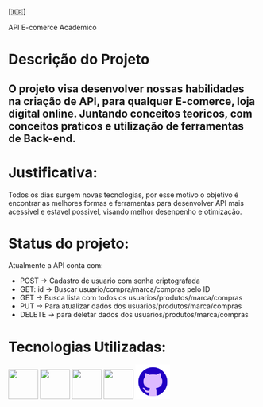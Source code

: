  [:brazil:]
 
 API E-comerce Academico
 # Descrição do Projeto
 ## O projeto visa desenvolver nossas habilidades na criação de API, para qualquer E-comerce, loja digital online. Juntando conceitos teoricos, com conceitos praticos e utilização de ferramentas de Back-end.
 
 # Justificativa: 
 Todos os dias surgem novas tecnologias, por esse motivo o objetivo é encontrar as melhores formas e ferramentas para desenvolver API mais acessivel e estavel possivel, visando melhor desenpenho e otimização.
 
 # Status do projeto:
 Atualmente a API conta com: 
* POST -> Cadastro de usuario com senha criptografada
* GET: id -> Buscar usuario/compra/marca/compras pelo ID
* GET -> Busca lista com todos os usuarios/produtos/marca/compras
* PUT -> Para atualizar dados dos usuarios/produtos/marca/compras
* DELETE -> para deletar dados dos usuarios/produtos/marca/compras

# Tecnologias Utilizadas:
<img src="https://cdn.jsdelivr.net/gh/devicons/devicon/icons/nodejs/nodejs-original.svg" width="60" height="60" /> <img src="https://cdn.jsdelivr.net/gh/devicons/devicon/icons/typescript/typescript-original.svg" width="60" height="60" /> <img src="https://cdn.jsdelivr.net/gh/devicons/devicon/icons/javascript/javascript-original.svg" width="60" height="60" /> <img src="https://cdn.jsdelivr.net/gh/devicons/devicon/icons/git/git-original.svg" width="60" height="60"/> <img src="https://raw.githubusercontent.com/matheusxavierr/ProjetoDev/main/assets/github2.svg" width="70px" height="70px">
